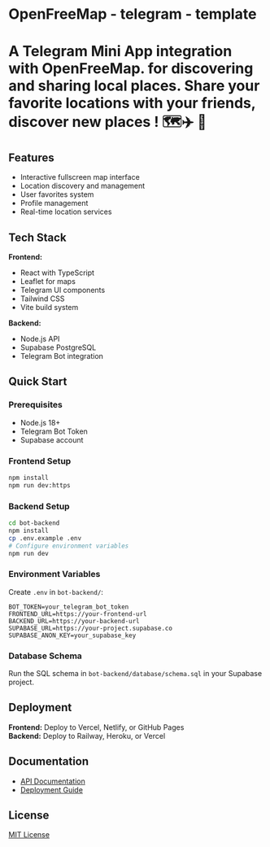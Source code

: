 # OpenFreeMap - telegram - template

A Telegram Mini App integration with OpenFreeMap. for discovering and sharing local places. Share your favorite locations with your friends, discover new places ! 🗺️✈️ 🍜
=======


## Features

- Interactive fullscreen map interface
- Location discovery and management
- User favorites system  
- Profile management
- Real-time location services

## Tech Stack

**Frontend:**
- React with TypeScript
- Leaflet for maps
- Telegram UI components
- Tailwind CSS
- Vite build system

**Backend:**
- Node.js API
- Supabase PostgreSQL
- Telegram Bot integration

## Quick Start

### Prerequisites
- Node.js 18+
- Telegram Bot Token
- Supabase account

### Frontend Setup

```bash
npm install
npm run dev:https
```

### Backend Setup

```bash
cd bot-backend
npm install
cp .env.example .env
# Configure environment variables
npm run dev
```

### Environment Variables

Create `.env` in `bot-backend/`:

```env
BOT_TOKEN=your_telegram_bot_token
FRONTEND_URL=https://your-frontend-url
BACKEND_URL=https://your-backend-url
SUPABASE_URL=https://your-project.supabase.co
SUPABASE_ANON_KEY=your_supabase_key
```

### Database Schema

Run the SQL schema in `bot-backend/database/schema.sql` in your Supabase project.

## Deployment

**Frontend:** Deploy to Vercel, Netlify, or GitHub Pages  
**Backend:** Deploy to Railway, Heroku, or Vercel

## Documentation

- [API Documentation](docs/API.md)
- [Deployment Guide](docs/DEPLOYMENT.md)

## License

[MIT License](https://opensource.org/licenses/MIT)

